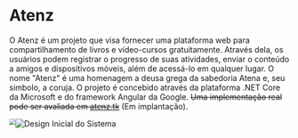 # **Atenz**

O Atenz é um projeto que visa fornecer uma plataforma web para compartilhamento de livros e vídeo-cursos gratuitamente. Através dela, os usuários podem registrar o progresso de suas atividades, enviar o conteúdo a amigos e dispositivos móveis, além de acessá-lo em qualquer lugar. O nome "Atenz" é uma homenagem a deusa grega da sabedoria Atena e, seu simbolo, a coruja. O projeto é concebido através da plataforma .NET Core da Microsoft e do framework Angular da Google. ~~Uma implementação real pode ser avaliada em [atenz.tk]()~~ (Em implantação).



<img src="https://i.imgur.com/FA1dh01.png" style="zoom:67%;float:left"/>

![Design Inicial do Sistema](https://i.imgur.com/quFTrRq.png)

